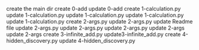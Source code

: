 create the main dir
create 0-add
update 0-add
create 1-calculation.py
update 1-calculation.py
update 1-calculation.py
update 1-calculation.py
update 1-calculation.py
create 2-args.py
update 2-args.py
update Readme file
update 2-args.py
update 2-args.py
update 2-args.py
update 2-args
update 2-args
create 3-infinite_add.py
update3-infinite_add.py
create 4-hidden_discovery.py
update 4-hidden_discovery.py
